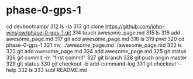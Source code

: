 # phase-0-gps-1

cd devbootcamp/
  312  ls -la
  313  git clone https://github.com/john-winslow/phase-0-gps-1.git
  314  touch awesome_page.md
  315  ls
  316  add awesome_page.md
  317  git add awesome_page.md
  318  ls
  319  pwd
  320  cd phase-0-gps-1
  321  mv ../awesome_page.md ./awesome_page.md
  322  ls
  323  git add awesome_page.md
  324  add awesome_page.md
  325  git status
  326  git commit -m "first commit"
  327  git branch
  328  git push origin master
  329  git status
  330  git checkout -b add-command-log
  331  git checkout --help
  332  ls
  333  subl README.md
